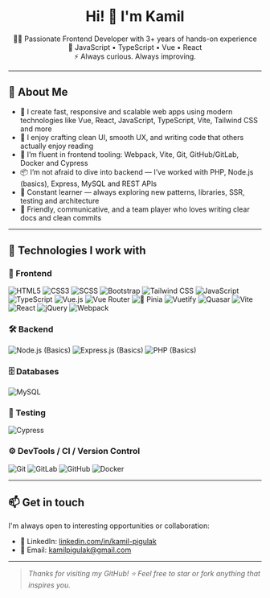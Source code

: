<h1 align="center">Hi! 👋 I'm Kamil</h1>

<p align="center">
  👨‍💻 Passionate Frontend Developer with 3+ years of hands-on experience  
  <br/>
  🚀 JavaScript • TypeScript • Vue • React
  <br/>
  ⚡ Always curious. Always improving.
</p>

---

## 🧠 About Me

- 🔧 I create fast, responsive and scalable web apps using modern technologies like Vue, React, JavaScript, TypeScript, Vite, Tailwind CSS and more
- 🎨 I enjoy crafting clean UI, smooth UX, and writing code that others actually enjoy reading
- 🧰 I’m fluent in frontend tooling: Webpack, Vite, Git, GitHub/GitLab, Docker and Cypress
- 📦 I’m not afraid to dive into backend — I’ve worked with PHP, Node.js (basics), Express, MySQL and REST APIs
- 🧠 Constant learner — always exploring new patterns, libraries, SSR, testing and architecture
- 🤝 Friendly, communicative, and a team player who loves writing clear docs and clean commits

---

## 🚀 Technologies I work with

### 🎨 Frontend

![HTML5](https://img.shields.io/badge/-HTML5-E34F26?style=flat-square&logo=html5&logoColor=white)
![CSS3](https://img.shields.io/badge/-CSS3-1572B6?style=flat-square&logo=css3&logoColor=white)
![SCSS](https://img.shields.io/badge/-SCSS-CC6699?style=flat-square&logo=sass&logoColor=white)
![Bootstrap](https://img.shields.io/badge/-Bootstrap-7952B3?style=flat-square&logo=bootstrap&logoColor=white)
![Tailwind CSS](https://img.shields.io/badge/-Tailwind%20CSS-06B6D4?style=flat-square&logo=tailwindcss&logoColor=white)
![JavaScript](https://img.shields.io/badge/-JavaScript-F7DF1E?style=flat-square&logo=javascript&logoColor=black)
![TypeScript](https://img.shields.io/badge/-TypeScript-3178C6?style=flat-square&logo=typescript&logoColor=white)
![Vue.js](https://img.shields.io/badge/-Vue.js-4FC08D?style=flat-square&logo=vue.js&logoColor=white)
![Vue Router](https://img.shields.io/badge/-Vue%20Router-4FC08D?style=flat-square&logo=vue.js&logoColor=white)
![🍍 Pinia](https://img.shields.io/badge/-Pinia-FADA5E?style=flat-square&logo=vue.js&logoColor=black)
![Vuetify](https://img.shields.io/badge/-Vuetify-1867C0?style=flat-square&logo=vuetify&logoColor=white)
![Quasar](https://img.shields.io/badge/-Quasar-1976D2?style=flat-square&logo=quasar&logoColor=white)
![Vite](https://img.shields.io/badge/-Vite-646CFF?style=flat-square&logo=vite&logoColor=white)
![React](https://img.shields.io/badge/-React-61DAFB?style=flat-square&logo=react&logoColor=black)
![jQuery](https://img.shields.io/badge/-jQuery-0769AD?style=flat-square&logo=jquery&logoColor=white)
![Webpack](https://img.shields.io/badge/-Webpack-8DD6F9?style=flat-square&logo=webpack&logoColor=black)

### 🛠️ Backend

![Node.js (Basics)](https://img.shields.io/badge/-Node.js%20(Basics)-339933?style=flat-square&logo=node.js&logoColor=white)
![Express.js (Basics)](https://img.shields.io/badge/-Express.js%20(Basics)-000000?style=flat-square&logo=express&logoColor=white)
![PHP (Basics)](https://img.shields.io/badge/-PHP%20(Basics)-777BB4?style=flat-square&logo=php&logoColor=white)

### 🗄️ Databases

![MySQL](https://img.shields.io/badge/-MySQL-4479A1?style=flat-square&logo=mysql&logoColor=white)

### 🧪 Testing

![Cypress](https://img.shields.io/badge/-Cypress-17202C?style=flat-square&logo=cypress&logoColor=white)

### ⚙️ DevTools / CI / Version Control

![Git](https://img.shields.io/badge/-Git-F05032?style=flat-square&logo=git&logoColor=white)
![GitLab](https://img.shields.io/badge/-GitLab-FC6D26?style=flat-square&logo=gitlab&logoColor=white)
![GitHub](https://img.shields.io/badge/-GitHub-181717?style=flat-square&logo=github&logoColor=white)
![Docker](https://img.shields.io/badge/-Docker-2496ED?style=flat-square&logo=docker&logoColor=white)

---

## 📫 Get in touch

I'm always open to interesting opportunities or collaboration:

- 💼 LinkedIn: [linkedin.com/in/kamil-pigulak](https://www.linkedin.com/in/kamil-pigulak/)
- 📧 Email: [kamilpigulak@gmail.com](mailto:kamilpigulak@gmail.com)

---

> _Thanks for visiting my GitHub! ⭐ Feel free to star or fork anything that inspires you._

